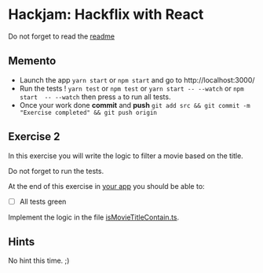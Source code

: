 # Hackjam: Hackflix with React

Do not forget to read the [readme](../README.md) 

## Memento

- Launch the app `yarn start` or `npm start` and go to http://localhost:3000/
- Run the tests ! `yarn test` or `npm test` or `yarn start -- --watch` or `npm start  -- --watch` then press `a` to run all tests.
- Once your work done **commit** and **push** `git add src && git commit -m "Exercise completed" && git push origin`

## Exercise 2

In this exercise you will write the logic to filter a movie based on the title. 

Do not forget to run the tests.

At the end of this exercise in [your app](http://localhost:3000) you should be able to:
- [ ] All tests green

Implement the logic in the file [isMovieTitleContain.ts](../src/utils/isMovieTitleContain.ts).

## Hints

No hint this time. ;)

